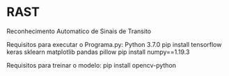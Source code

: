# RAST
 Reconhecimento Automatico de Sinais de Transito
 
Requisitos para executar o Programa.py:
	Python 3.7.0
	pip install tensorflow keras sklearn matplotlib pandas pillow
	pip install numpy==1.19.3

Requisitos para treinar o modelo:
	pip install opencv-python
